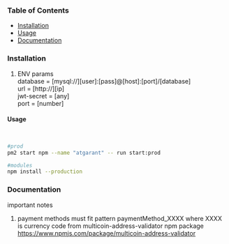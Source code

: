 ### Table of Contents

- [Installation](#installation)
- [Usage](#usage)
- [Documentation](#documentation)
### Installation
 1. ENV params  
    database = [mysql://][user]:[pass]@[host]:[port]/[database]  
    url = [http://][ip]  
    jwt-secret = [any]  
    port = [number]  

#### Usage

``` bash


#prod
pm2 start npm --name "atgarant" -- run start:prod

#modules
npm install --production

```

### Documentation

important notes
1. payment methods must fit pattern paymentMethod_XXXX where XXXX is currency code from multicoin-address-validator npm package https://www.npmjs.com/package/multicoin-address-validator

